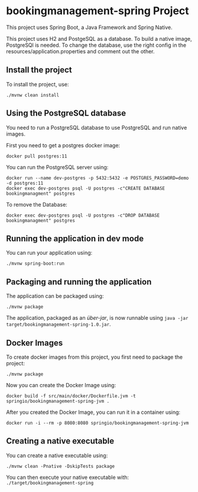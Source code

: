 # bookingmanagement-spring Project

This project uses Spring Boot, a Java Framework and Spring Native.

This project uses H2 and PostgeSQL as a database. To build a native image, PostgreSQl is needed.
To change the database, use the right config in the resources/application.properties and comment out the other.

## Install the project

To install the project, use:
```shell script
./mvnw clean install
```

## Using the PostgreSQL database

You need to run a PostgreSQL database to use PostgreSQL and run native images.

First you need to get a postgres docker image:
```shell script
docker pull postgres:11
```

You can run the PostgreSQL server using:
```shell script
docker run --name dev-postgres -p 5432:5432 -e POSTGRES_PASSWORD=demo -d postgres:11
docker exec dev-postgres psql -U postgres -c"CREATE DATABASE bookingmanagment" postgres
```

To remove the Database:
```shell script
docker exec dev-postgres psql -U postgres -c"DROP DATABASE bookingmanagment" postgres
```

## Running the application in dev mode

You can run your application using:
```shell script
./mvnw spring-boot:run
```

## Packaging and running the application

The application can be packaged using:
```shell script
./mvnw package
```

The application, packaged as an _über-jar_, is now runnable using `java -jar target/bookingmanagement-spring-1.0.jar`.

## Docker Images

To create docker images from this project, you first need to package the project:

```shell script
./mvnw package 
```

Now you can create the Docker Image using:

```shell script
docker build -f src/main/docker/Dockerfile.jvm -t springio/bookingmanagement-spring-jvm .
```

After you created the Docker Image, you can run it in a container using:

```shell script
docker run -i --rm -p 8080:8080 springio/bookingmanagement-spring-jvm
```

## Creating a native executable

You can create a native executable using:
```shell script
./mvnw clean -Pnative -DskipTests package
```

You can then execute your native executable with: `./target/bookingmanagement-spring`
